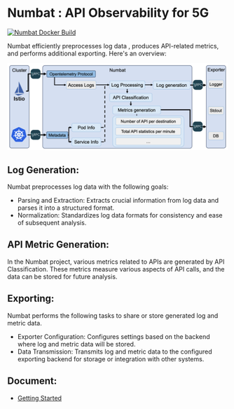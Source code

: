 # Numbat : API Observability for 5G
[![Numbat Docker Build](https://github.com/boanlab/numbat/actions/workflows/numbat-docker-build.yml/badge.svg)](https://github.com/boanlab/numbat/actions/workflows/numbat-docker-build.yml)

Numbat efficiently preprocesses log data , produces API-related metrics, and performs additional exporting. Here's an overview:

![Numbat_Overview](docs/Numbat_Overview.png)

## Log Generation:
Numbat preprocesses log data with the following goals:

- Parsing and Extraction: Extracts crucial information from log data and parses it into a structured format.
- Normalization: Standardizes log data formats for consistency and ease of subsequent analysis.

## API Metric Generation:
In the Numbat project, various metrics related to APIs are generated by API Classification.
These metrics measure various aspects of API calls, and the data can be stored for future analysis.


## Exporting:
Numbat performs the following tasks to share or store generated log and metric data.

- Exporter Configuration: Configures settings based on the backend where log and metric data will be stored.
- Data Transmission: Transmits log and metric data to the configured exporting backend for storage or integration with other systems.

## Document:
- [Getting Started](docs/Getting_Started.md)
